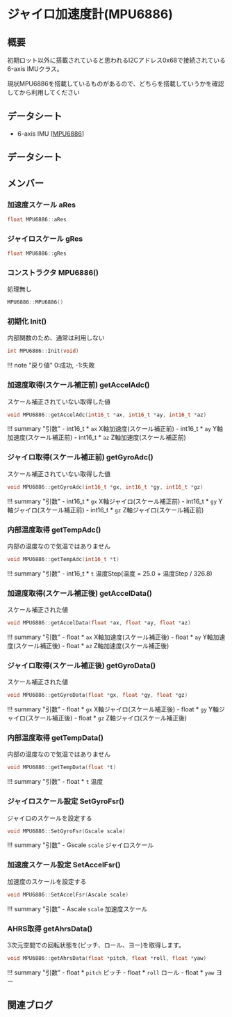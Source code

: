 # ジャイロ加速度計(MPU6886)

## 概要

初期ロット以外に搭載されていると思われるI2Cアドレス0x68で接続されている6-axis IMUクラス。

現状MPU6886を搭載しているものがあるので、どちらを搭載していうかを確認してから利用してください

## データシート

- 6-axis IMU [[MPU6886](https://github.com/m5stack/M5-Schematic/blob/master/datasheet/MPU-6886-000193%2Bv1.1_GHIC.PDF.pdf)]

## データシート

## メンバー

### 加速度スケール aRes

```c
float MPU6886::aRes
```


### ジャイロスケール gRes

```c
float MPU6886::gRes
```


### コンストラクタ MPU6886()
処理無し
```c
MPU6886::MPU6886()
```

### 初期化 Init()
内部関数のため、通常は利用しない
```c
int MPU6886::Init(void)
```

!!! note "戻り値"
	0:成功, -1:失敗

### 加速度取得(スケール補正前) getAccelAdc()
スケール補正されていない取得した値
```c
void MPU6886::getAccelAdc(int16_t *ax, int16_t *ay, int16_t *az)
```

!!! summary "引数"
	- int16_t * `ax` X軸加速度(スケール補正前)
	- int16_t * `ay` Y軸加速度(スケール補正前)
	- int16_t * `az` Z軸加速度(スケール補正前)

### ジャイロ取得(スケール補正前) getGyroAdc()
スケール補正されていない取得した値
```c
void MPU6886::getGyroAdc(int16_t *gx, int16_t *gy, int16_t *gz)
```

!!! summary "引数"
	- int16_t * `gx` X軸ジャイロ(スケール補正前)
	- int16_t * `gy` Y軸ジャイロ(スケール補正前)
	- int16_t * `gz` Z軸ジャイロ(スケール補正前)

### 内部温度取得 getTempAdc()
内部の温度なので気温ではありません
```c
void MPU6886::getTempAdc(int16_t *t)
```

!!! summary "引数"
	- int16_t * `t` 温度Step(温度 = 25.0 + 温度Step / 326.8)

### 加速度取得(スケール補正後) getAccelData()
スケール補正された値
```c
void MPU6886::getAccelData(float *ax, float *ay, float *az)
```

!!! summary "引数"
	- float * `ax` X軸加速度(スケール補正後)
	- float * `ay` Y軸加速度(スケール補正後)
	- float * `az` Z軸加速度(スケール補正後)

### ジャイロ取得(スケール補正後) getGyroData()
スケール補正された値
```c
void MPU6886::getGyroData(float *gx, float *gy, float *gz)
```

!!! summary "引数"
	- float * `gx` X軸ジャイロ(スケール補正後)
	- float * `gy` Y軸ジャイロ(スケール補正後)
	- float * `gz` Z軸ジャイロ(スケール補正後)

### 内部温度取得 getTempData()
内部の温度なので気温ではありません
```c
void MPU6886::getTempData(float *t)
```

!!! summary "引数"
	- float * `t` 温度

### ジャイロスケール設定 SetGyroFsr()
ジャイロのスケールを設定する
```c
void MPU6886::SetGyroFsr(Gscale scale)
```

!!! summary "引数"
	- Gscale `scale` ジャイロスケール

### 加速度スケール設定 SetAccelFsr()
加速度のスケールを設定する
```c
void MPU6886::SetAccelFsr(Ascale scale)
```

!!! summary "引数"
	- Ascale `scale` 加速度スケール


### AHRS取得 getAhrsData()
3次元空間での回転状態を(ピッチ、ロール、ヨー)を取得します。
```c
void MPU6886::getAhrsData(float *pitch, float *roll, float *yaw)
```

!!! summary "引数"
	- float * `pitch` ピッチ
	- float * `roll` ロール
	- float * `yaw` ヨー


## 関連ブログ

